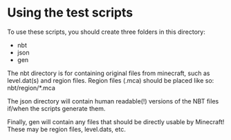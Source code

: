 # Using the test scripts
To use these scripts, you should create three folders in this directory:
 * nbt
 * json
 * gen

The nbt directory is for containing original files from minecraft, such as level.dat(s) and region files. Region files (.mca) should be placed like so: nbt/region/*.mca

The json directory will contain human readable(!) versions of the NBT files if/when the scripts generate them.

Finally, gen will contain any files that should be directly usable by Minecraft! These may be region files, level.dats, etc.